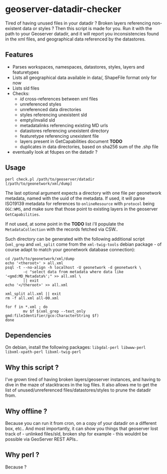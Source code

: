 # geoserver-datadir-checker

Tired of having unused files in your datadir ? Broken layers referencing non-existent data or styles ?
Then this script is made for you. Run it with the path to your Geoserver datadir, and it will report
you inconsistencies found in the xml files, and geographical data referenced by the datastores.

## Features

 * Parses workspaces, namespaces, datastores, styles, layers and featuretypes
 * Lists all geographical data available in data/, ShapeFile format only for now
 * Lists sld files
 * Checks:
   * *id* cross-references between xml files
   * unreferenced styles
   * unreferenced data directories
   * styles referencing unexistent sld
   * empty/invalid sld
   * metadatalinks referencing existing MD urls
   * datastores referencing unexistent directory
   * featuretype referencing unexistent file
   * layers present in GetCapabilities document **TODO**
   * duplicates in data directories, based on sha256 sum of the .shp file
 * eventually look at fdupes on the datadir ?

## Usage

```
perl check.pl /path/to/geoserver/datadir [/path/to/geonetwork/xml/dump]
```

The last optional argument expects a directory with one file per geonetwork
metadata, named with the uuid of the metadata. If used, it will parse
ISO19139 metadata for references to `onlineResource` with `protocol` being
`OGC:WMS`, and make sure that those point to existing layers in the geoserver
`GetCapabilities`.

If not used, at some point in the **TODO** list i'll populate the
`MetadataCollection` with the records fetched via CSW..

Such directory can be generated with the following additional script
(`xml_grep` and `xml_split` come from the `xml-twig-tools` debian package - of
course adapt to match your geonetwork database connection):

```
cd /path/to/geonetwork/xml/dump
echo '<theroot>' > all.xml
psql -t --no-align -h localhost -U geonetwork -d geonetwork \
        -c "select data from metadata where data like '<gmd:MD_Metadata%';" >> all.xml \
        || exit
echo '</theroot>' >> all.xml

xml_split all.xml || exit
rm -f all.xml all-00.xml

for f in *.xml ; do
        mv $f $(xml_grep --text_only gmd:fileIdentifier/gco:CharacterString $f)
done

```

## Dependencies

On debian, install the following packages: `libgdal-perl libwww-perl libxml-xpath-perl libxml-twig-perl`

## Why this script ?

I've grown tired of having broken layers/geoserver instances, and having to dive in the
maze of stacktraces in the log files. It also allows me to get the list of
unused/unreferenced files/datastores/styles to prune the datadir from.

## Why offline ?

Because you can run it from cron, on a copy of your datadir on a different box, etc..
And most importantly, it can show you things that geoserver lost track of - unlinked files/sld, broken shp for example - this wouldnt be possible via GeoServer REST APIs..

## Why perl ?

Because ?
